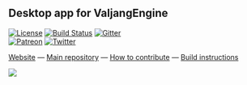 ## Desktop app for ValjangEngine

[![License](https://img.shields.io/badge/license-ISC-blue.svg)](https://github.com/ValjangEngine/ValjangEngine-app/blob/master/LICENSE.txt)
[![Build Status](https://travis-ci.org/ValjangEngine/ValjangEngine-app.svg?branch=master)](https://travis-ci.org/ValjangEngine/ValjangEngine-app)
[![Gitter](https://img.shields.io/gitter/room/ValjangEngine/dev.svg)](https://gitter.im/ValjangEngine/dev)  
[![Patreon](https://img.shields.io/badge/patreon-support%20us-brightgreen.svg)](https://www.patreon.com/SparklinLabs)
[![Twitter](https://img.shields.io/twitter/follow/ValjangEngineDev.svg?style=social)](https://twitter.com/ValjangEngineDev)

[Website](http://ValjangEngine-html5.com/) —
[Main repository](https://github.com/ValjangEngine/ValjangEngine-core) —
[How to contribute](http://docs.ValjangEngine-html5.com/en/development/how-to-contribute) —
[Build instructions](http://docs.ValjangEngine-html5.com/en/development/building-ValjangEngine)

![](http://i.imgur.com/xqspDRS.gif)
